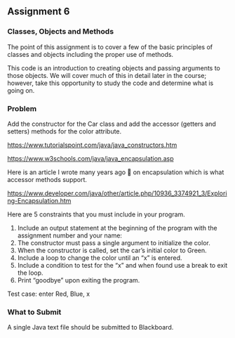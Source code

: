 ## Assignment 6 ##

### Classes, Objects and Methods ###
The point of this assignment is to cover a few of the basic principles of classes and objects including the
proper use of methods.
 
This code is an introduction to creating objects and passing arguments to those objects. We will cover
much of this in detail later in the course; however, take this opportunity to study the code and
determine what is going on.

### Problem ###
Add the constructor for the Car class and add the accessor (getters and setters) methods for the color
attribute.

https://www.tutorialspoint.com/java/java_constructors.htm

https://www.w3schools.com/java/java_encapsulation.asp

Here is an article I wrote many years ago  on encapsulation which is what accessor methods support.

https://www.developer.com/java/other/article.php/10936_3374921_3/Exploring-Encapsulation.htm

Here are 5 constraints that you must include in your program.

1) Include an output statement at the beginning of the program with the assignment number and
your name:
2) The constructor must pass a single argument to initialize the color.
3) When the constructor is called, set the car’s initial color to Green. 
4) Include a loop to change the color until an “x” is entered.
5) Include a condition to test for the “x” and when found use a break to exit the loop.
6) Print “goodbye” upon exiting the program.

Test case: enter Red, Blue, x

### What to Submit ###
A single Java text file should be submitted to Blackboard. 
